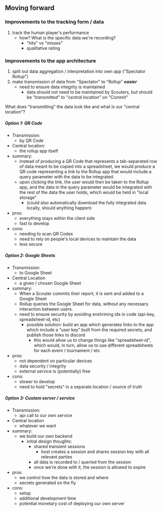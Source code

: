 ## Moving forward

### Improvements to the tracking form / data

1. track the human player's performance
   * how? What is the specific data we're recording?
     * "hits" vs "misses"
     * qualitative rating

### Improvements to the app architecture

1. split out data aggregation / interpretation into own app ("Spectator Rollup")
2. make transmission of data from "Spectator" to "Rollup" ***easier***
   * need to ensure data integrity is maintained
     * data should not need to be maintained by Scouters, but should be *"transmitted"* to *"central location"* on "Commit"

What does "transmitting" the data look like and what is our "central location"?

##### Option 1: QR Code
* Transmission: 
  * by QR Code
* Central location: 
  * the rollup app itself
* summary: 
  * instead of producing a QR Code that represents a tab-separated row of data meant to be copied into a spreadsheet, we would produce a QR code representing a link to the Rollup app that would include a query parameter with the data to be integrated.
  * upon clicking the link, the user would then be taken to the Rollup app, and the data in the query parameter would be integrated with the rest of the data the user holds, which would be held in "local storage"
    * (could also automatically download the fully integrated data locally, should anything happen)
* pros: 
  * everything stays within the client side
  * fast to develop
* cons: 
  * needing to scan QR Codes
  * need to rely on people's local devices to maintain the data
  * less secure

##### Option 2: Google Sheets
* Transmission:
  * to Google Sheet
* Central Location
  * a given / chosen Google Sheet
* summary:
  * When a Scouter commits their report, it is sent and added to a Google Sheet
  * Rollup queries the Google Sheet for data, without any necessary interaction between users.
  * need to ensure security by avoiding enshrining ids in code (api-key, spreadsheet-id, etc)
    * possible solution: build an app which generates links to the app which include a "user key" built from the required secrets, and publish those links to discord
      * this would allow us to change things like "spreadsheet-id", which would, in turn, allow us to use different spreadsheets for each event / tournament / etc
* pros:
  * not dependent on particular devices
  * data security / integrity
  * external service is (potentially) free
* cons:
  * slower to develop
  * need to hold "secrets" in a separate location / source of truth

##### Option 3: Custom server / service
* Transmission:
  * api call to our own service
* Central location
  * whatever we want
* summary:
  * we build our own backend
    * initial design thoughts:
      * shared transient sessions
        * host creates a session and shares session key with all relevant parties
      * all data is recorded to / queried from the session
      * once we're done with it, the session is allowed to expire
* pros:
  * we control how the data is stored and where
  * secrets generated on the fly
* cons:
  * setup
  * additional development time
  * potential monetary cost of deploying our own server